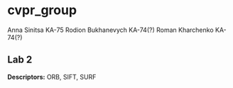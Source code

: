 # cvpr_group

 Anna Sinitsa KA-75
 Rodion Bukhanevych KA-74(?)
 Roman Kharchenko KA-74(?)
 
## Lab 2
 **Descriptors:**
	ORB, SIFT, SURF
